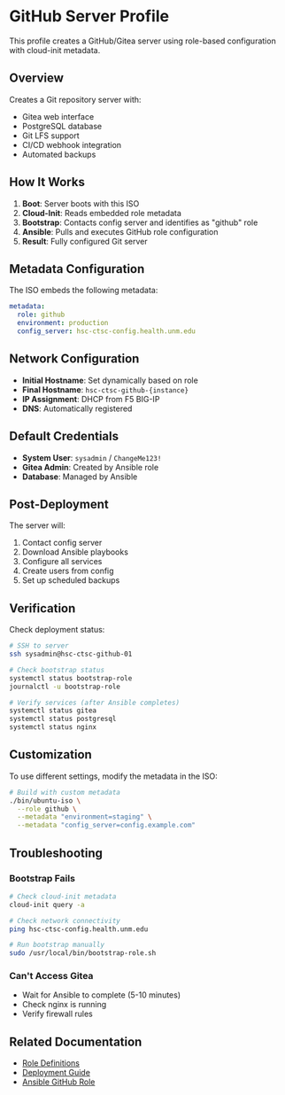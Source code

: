 # GitHub Server Profile

This profile creates a GitHub/Gitea server using role-based configuration with cloud-init metadata.

## Overview

Creates a Git repository server with:
- Gitea web interface
- PostgreSQL database
- Git LFS support
- CI/CD webhook integration
- Automated backups

## How It Works

1. **Boot**: Server boots with this ISO
2. **Cloud-Init**: Reads embedded role metadata
3. **Bootstrap**: Contacts config server and identifies as "github" role
4. **Ansible**: Pulls and executes GitHub role configuration
5. **Result**: Fully configured Git server

## Metadata Configuration

The ISO embeds the following metadata:
```yaml
metadata:
  role: github
  environment: production
  config_server: hsc-ctsc-config.health.unm.edu
```

## Network Configuration

- **Initial Hostname**: Set dynamically based on role
- **Final Hostname**: `hsc-ctsc-github-{instance}`
- **IP Assignment**: DHCP from F5 BIG-IP
- **DNS**: Automatically registered

## Default Credentials

- **System User**: `sysadmin` / `ChangeMe123!`
- **Gitea Admin**: Created by Ansible role
- **Database**: Managed by Ansible

## Post-Deployment

The server will:
1. Contact config server
2. Download Ansible playbooks
3. Configure all services
4. Create users from config
5. Set up scheduled backups

## Verification

Check deployment status:
```bash
# SSH to server
ssh sysadmin@hsc-ctsc-github-01

# Check bootstrap status
systemctl status bootstrap-role
journalctl -u bootstrap-role

# Verify services (after Ansible completes)
systemctl status gitea
systemctl status postgresql
systemctl status nginx
```

## Customization

To use different settings, modify the metadata in the ISO:
```bash
# Build with custom metadata
./bin/ubuntu-iso \
  --role github \
  --metadata "environment=staging" \
  --metadata "config_server=config.example.com"
```

## Troubleshooting

### Bootstrap Fails
```bash
# Check cloud-init metadata
cloud-init query -a

# Check network connectivity
ping hsc-ctsc-config.health.unm.edu

# Run bootstrap manually
sudo /usr/local/bin/bootstrap-role.sh
```

### Can't Access Gitea
- Wait for Ansible to complete (5-10 minutes)
- Check nginx is running
- Verify firewall rules

## Related Documentation

- [Role Definitions](../../docs/ROLE-DEFINITIONS.md#github-server)
- [Deployment Guide](../../docs/DEPLOYMENT-GUIDE.md)
- [Ansible GitHub Role](../../ansible/roles/github/)